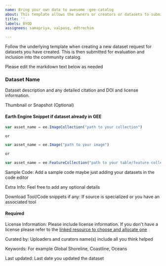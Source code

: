 ```yaml
---
name: Bring your own data to awesome -gee-catalog
about: This template allows the owners or creators or datasets to submit their data
title: ''
labels: BYOD
assignees: samapriya, valpasq, edtrochim

---
```


Follow the underlying template when creating a new dataset request for datasets you have created. This is then submitted for evaluation and inclusion into the community catalog.  

Please edit the markdown text below as needed

### Dataset Name
Dataset description and any detailed citation and DOI and license information.

Thumbnail or Snapshot (Optional)

#### Earth Engine Snippet if dataset already in GEE
```js
var asset_name = ee.ImageCollection("path to your collection")

or

var asset_name = ee.Image("path to your image")

or

var asset_name = ee.FeatureCollection("path to your table/feature collection")
```

Sample Code: Add a sample code maybe just adding your datasets in the code editor

Extra Info: Feel free to add any optional details 

Download Tool/Code snippets if any: If source is specialized or you have an associated tool

#### Required
License Information: Please include license information. If you don't have a license please refer to the [linked resource to choose and allocate one](https://spdx.org/licenses/)

Curated by: Uploaders and curators name(s) include all you think helped

Keywords: For example Global Shoreline, Coastline, Oceans

Last updated: Last date you updated the dataset
